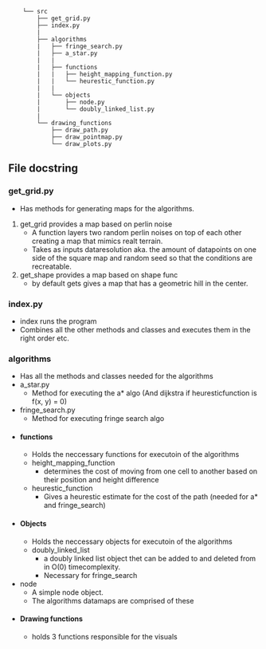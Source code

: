 
```
    └── src                    
        ├── get_grid.py
        ├── index.py
        |
        ├── algorithms
        |   ├── fringe_search.py
        |   ├── a_star.py
        |   |
        |   ├── functions
        |   |   ├── height_mapping_function.py
        |   |   └── heurestic_function.py
        |   |
        |   └── objects
        |       ├── node.py
        |       └── doubly_linked_list.py
        |   
        └── drawing_functions
            ├── draw_path.py
            ├── draw_pointmap.py
            └── draw_plots.py

```
## File docstring

### get_grid.py
- Has methods for generating maps for the algorithms.
1. get_grid provides a map based on perlin noise
    * A function layers two random perlin noises on top of each other creating a map that mimics realt terrain.
    * Takes as inputs dataresolution aka. the amount of datapoints on one side of the square map and random seed so that the conditions are recreatable.
2. get_shape provides a map based on shape func
    * by default gets gives a map that has a geometric hill in the center.

### index.py
- index runs the program
- Combines all the other methods and classes and executes them in the right order etc.

### algorithms
- Has all the methods and classes needed for the algorithms
- a_star.py
  - Method for executing the a* algo (And dijkstra if heuresticfunction is f(x, y) = 0)
- fringe_search.py
  - Method for executing fringe search algo
- #### functions
  - Holds the neccessary functions for executoin of the algorithms
  - height_mapping_function
    - determines the cost of moving from one cell to another based on their position and height difference
  - heurestic_function
    - Gives a heurestic estimate for the cost of the path
    (needed for a* and fringe_search)
- #### Objects
  - Holds the neccessary objects for executoin of the algorithms
  - doubly_linked_list
    - a doubly linked list object thet can be added to and deleted from in O(0) timecomplexity.
    - Necessary for fringe_search
- node
  - A simple node object.
  - The algorithms datamaps are comprised of these
- #### Drawing functions
  - holds 3 functions responsible for the visuals
